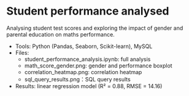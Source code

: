 # Student performance analysed
Analysing student test scores and exploring the impact of gender and parental education on maths performance.
- Tools: Python (Pandas, Seaborn, Scikit-learn), MySQL
- Files:
  - student_performance_analysis.ipynb: full analysis
  - math_score_gender.png: gender and performance boxplot
  - correlation_heatmap.png: correlation heatmap
  - sql_query_results.png：SQL query results
- Results: linear regression model (R² = 0.88, RMSE = 14.16)

